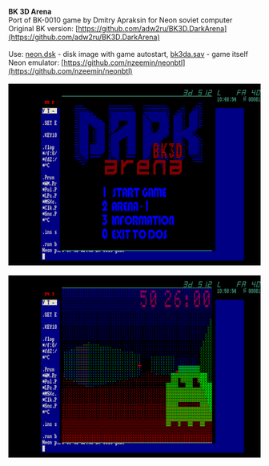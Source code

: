 **BK 3D Arena**<br />
Port of BK-0010 game by Dmitry Apraksin for Neon soviet computer<br />
Original BK version: [https://github.com/adw2ru/BK3D.DarkArena](https://github.com/adw2ru/BK3D.DarkArena)<br />
<br />
Use: [neon.dsk](/release/bk3da.dsk?raw=true) - disk image with game autostart, [bk3da.sav](/release/bk3da.sav?raw=true) - game itself<br />
Neon emulator: [https://github.com/nzeemin/neonbtl](https://github.com/nzeemin/neonbtl)<br />
<br />
![Screenshot 1](/screenshots/bk3da_neon_1.png?raw=true)<br />
<br />
![Screenshot 2](/screenshots/bk3da_neon_2.png?raw=true)<br />
